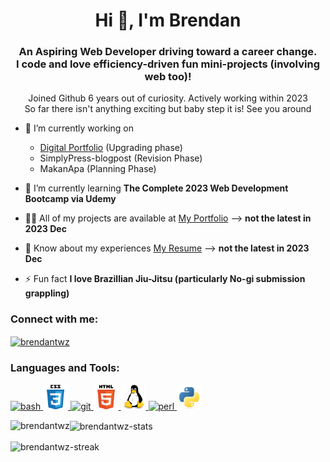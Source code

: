 <h1 align="center">Hi 👋, I'm Brendan</h1>
<h3 align="center">An Aspiring Web Developer driving toward a career change. <br> I code and love efficiency-driven fun mini-projects (involving web too)!</h3>

<p align="center">Joined Github 6 years out of curiosity. Actively working within 2023 <br>
So far there isn't anything exciting but baby step it is! See you around </p>

- 🔭 I’m currently working on
  - [Digital Portfolio](https://brendantwz.github.io/digital-portfolio) (Upgrading phase)
  - SimplyPress-blogpost (Revision Phase)
  - MakanApa (Planning Phase)

- 🌱 I’m currently learning **The Complete 2023 Web Development Bootcamp via Udemy**

- 👨‍💻 All of my projects are available at [My Portfolio](https://brendantwz.github.io/digital-portfolio/public/my_portfolio.html) -->  <b>not the latest in 2023 Dec</b> 

- 📄 Know about my experiences [My Resume](https://brendantwz.github.io/digital-portfolio/public/My_online_resume.html) -->  <b>not the latest in 2023 Dec</b> 

- ⚡ Fun fact **I love Brazillian Jiu-Jitsu (particularly No-gi submission grappling)**

<h3 align="left">Connect with me:</h3>
<p align="left">
<a href="https://linkedin.com/in/brendantwz" target="blank"><img align="center" src="https://raw.githubusercontent.com/rahuldkjain/github-profile-readme-generator/master/src/images/icons/Social/linked-in-alt.svg" alt="brendantwz" height="30" width="40" /></a>
</p>

<h3 align="left">Languages and Tools:</h3>
<a href="https://www.gnu.org/software/bash/" target="_blank" rel="noreferrer"> <img src="https://www.vectorlogo.zone/logos/gnu_bash/gnu_bash-icon.svg" alt="bash" width="40" height="40"/> </a> <a href="https://www.w3schools.com/css/" target="_blank" rel="noreferrer"> <img src="https://raw.githubusercontent.com/devicons/devicon/master/icons/css3/css3-original-wordmark.svg" alt="css3" width="40" height="40"/> </a> <a href="https://git-scm.com/" target="_blank" rel="noreferrer"> <img src="https://www.vectorlogo.zone/logos/git-scm/git-scm-icon.svg" alt="git" width="40" height="40"/> </a> <a href="https://www.w3.org/html/" target="_blank" rel="noreferrer"> <img src="https://raw.githubusercontent.com/devicons/devicon/master/icons/html5/html5-original-wordmark.svg" alt="html5" width="40" height="40"/> </a> <a href="https://www.linux.org/" target="_blank" rel="noreferrer"> <img src="https://raw.githubusercontent.com/devicons/devicon/master/icons/linux/linux-original.svg" alt="linux" width="40" height="40"/> </a> <a href="https://www.perl.org/" target="_blank" rel="noreferrer"> <img src="https://api.iconify.design/logos-perl.svg" alt="perl" width="40" height="40"/> </a> <a href="https://www.python.org" target="_blank" rel="noreferrer"> <img src="https://raw.githubusercontent.com/devicons/devicon/master/icons/python/python-original.svg" alt="python" width="40" height="40"/> </a> </p>

<p><img align="left" src="https://github-readme-stats.vercel.app/api/top-langs?username=brendantwz&show_icons=true&theme=dark&layout=compact" alt="brendantwz" /></p>

<p><img align="center" src="https://github-readme-stats.vercel.app/api?username=brendantwz&show_icons=true&theme=dark" alt="brendantwz-stats"/>

<p><img align="center" src="https://github-readme-streak-stats.herokuapp.com/?user=brendantwz&theme=dark" alt="brendantwz-streak" /></p>
